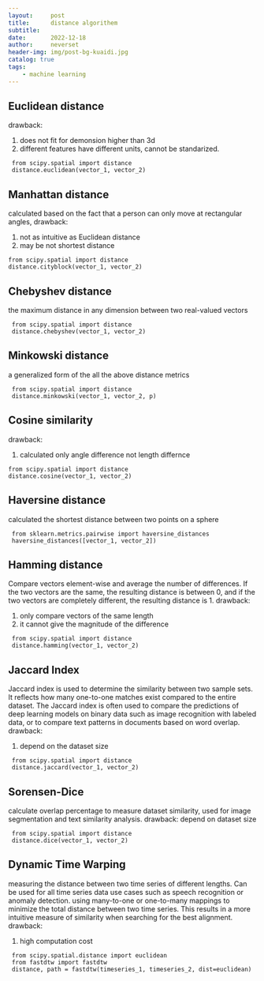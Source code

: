 ```yaml
---
layout:     post
title:      distance algorithem
subtitle:   
date:       2022-12-18
author:     neverset
header-img: img/post-bg-kuaidi.jpg
catalog: true
tags:
    - machine learning
---
```


## Euclidean distance
drawback: 
1. does not fit for demonsion higher than 3d
2. different features have different units, cannot be standarized.

```
 from scipy.spatial import distance
 distance.euclidean(vector_1, vector_2)
```

## Manhattan distance
calculated based on the fact that a person can only move at rectangular angles, drawback:
1. not as intuitive as Euclidean distance
2. may be not shortest distance

```
from scipy.spatial import distance
distance.cityblock(vector_1, vector_2)
```

## Chebyshev distance
the maximum distance in any dimension between two real-valued vectors

```
 from scipy.spatial import distance
 distance.chebyshev(vector_1, vector_2)
```

## Minkowski distance
a generalized form of the all the above distance metrics

```
 from scipy.spatial import distance
 distance.minkowski(vector_1, vector_2, p)
```

## Cosine similarity
drawback:
1. calculated only angle difference not length differnce

```
from scipy.spatial import distance
distance.cosine(vector_1, vector_2)
```

## Haversine distance
calculated the shortest distance between two points on a sphere

```
 from sklearn.metrics.pairwise import haversine_distances
 haversine_distances([vector_1, vector_2])
```

## Hamming distance
Compare vectors element-wise and average the number of differences. If the two vectors are the same, the resulting distance is between 0, and if the two vectors are completely different, the resulting distance is 1.
drawback:
1. only compare vectors of the same length
2. it cannot give the magnitude of the difference
```
 from scipy.spatial import distance
 distance.hamming(vector_1, vector_2)
```

## Jaccard Index
Jaccard index is used to determine the similarity between two sample sets. It reflects how many one-to-one matches exist compared to the entire dataset. The Jaccard index is often used to compare the predictions of deep learning models on binary data such as image recognition with labeled data, or to compare text patterns in documents based on word overlap.
drawback: 
1. depend on the dataset size
```
 from scipy.spatial import distance
 distance.jaccard(vector_1, vector_2)
```

## Sorensen-Dice
calculate overlap percentage to measure dataset similarity, used for image segmentation and text similarity analysis.
drawback: depend on dataset size
```
 from scipy.spatial import distance
 distance.dice(vector_1, vector_2)
```

## Dynamic Time Warping
measuring the distance between two time series of different lengths. Can be used for all time series data use cases such as speech recognition or anomaly detection. using many-to-one or one-to-many mappings to minimize the total distance between two time series. This results in a more intuitive measure of similarity when searching for the best alignment.
drawback:
1. high computation cost

```
 from scipy.spatial.distance import euclidean
 from fastdtw import fastdtw
 distance, path = fastdtw(timeseries_1, timeseries_2, dist=euclidean)
```

